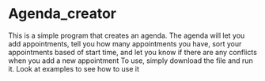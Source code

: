 # Agenda_creator
This is a simple program that creates an agenda. The agenda will let you add appointments, tell you how many appointments you have, sort your appointments based of start time, and let you know if there are any conflicts when you add a new appointment
To use, simply download the file and run it. Look at examples to see how to use it
